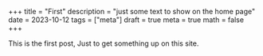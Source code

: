 +++
title = "First"
description = "just some text to show on the home page"
date = 2023-10-12
tags = ["meta"]
draft = true
meta = true
math = false
+++

This is the first post, Just to get something up on this site.
